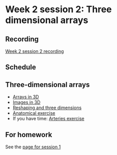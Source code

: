 # Week 2 session 2: Three dimensional arrays

## Recording

[Week 2 session
2 recording](https://numfocus-org.zoom.us/rec/share/dG612zhE7qU4sE_Wo2oyOmFnkjxqY3sBcrF7kijixQ3zoVRST4__StpYv47bBQ.EsD2R2-D6ZCERmoj)

## Schedule

## Three-dimensional arrays

* [Arrays in 3D](https://textbook.nipraxis.org/arrays_3d)
* [Images in 3D](https://textbook.nipraxis.org/images_3d)
* [Reshaping and three
  dimensions](https://textbook.nipraxis.org/reshape_and_3d.html)
* [Anatomical
  exercise](https://mybinder.org/v2/gh/nipraxis/summer-2023/main?urlpath=tree/anatomical/anatomical.ipynb)
* If you have time: [Arteries
  exercise](https://mybinder.org/v2/gh/nipraxis/summer-2023/main?urlpath=tree/arteries/arteries.ipynb)

## For homework

See the [page for session 1](week2_session2.md)
